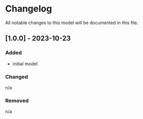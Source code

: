# Changelog
All notable changes to this model will be documented in this file.

## [1.0.0] - 2023-10-23
### Added
- initial model

### Changed
n/a

### Removed
n/a
